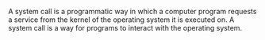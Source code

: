A system call is a programmatic way in which a computer program requests a service from the kernel of the operating system it is executed on. A system call is a way for programs to interact with the operating system.
